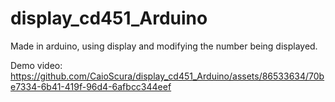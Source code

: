 # display_cd451_Arduino
Made in arduino, using display and modifying the number being displayed.

Demo video:
https://github.com/CaioScura/display_cd451_Arduino/assets/86533634/70be7334-6b41-419f-96d4-6afbcc344eef


